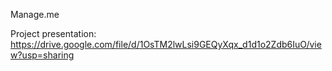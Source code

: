 Manage.me

Project presentation:
https://drive.google.com/file/d/1OsTM2lwLsi9GEQyXqx_d1d1o2Zdb6IuO/view?usp=sharing
